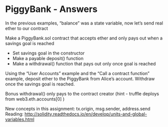 # PiggyBank - Answers

In the previous examples, “balance” was a state variable, now let’s send real ether to our contract

Make a PiggyBank.sol contract that accepts ether  and only pays out when a savings goal is reached
* Set savings goal in the constructor
* Make a payable deposit() function   
* Make a withdrawal() function that pays out only once goal is reached

Using the “User Accounts” example and the “Call a contract function” example, deposit ether to 
the PiggyBank from Alice’s account.  Withdraw once the savings goal is reached.

Bonus
withdrawal() only pays to the contract creator  (hint - truffle deploys from web3.eth.accounts[0] )

New concepts in this assignment:  tx.origin, msg.sender, address.send  
Reading: http://solidity.readthedocs.io/en/develop/units-and-global-variables.html
